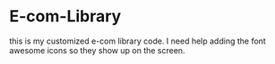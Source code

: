 # E-com-Library

this is my customized e-com library code. I need help adding the font awesome icons so they show up on the screen.